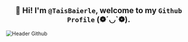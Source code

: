 ##  <div align = "center"> 👋 Hi! I'm `@TaisBaierle`, welcome to my `Github Profile` (❁´◡`❁). </div>

![Header Github](https://github.com/user-attachments/assets/977fd053-b510-4739-b95c-29fbda06ba95)


<!--
**TaisBaierle/TaisBaierle** is a ✨ _special_ ✨ repository because its `README.md` (this file) appears on your GitHub profile.

Here are some ideas to get you started:

- 🔭 I’m currently working on ...
- 🌱 I’m currently learning ...
- 👯 I’m looking to collaborate on ...
- 🤔 I’m looking for help with ...
- 💬 Ask me about ...
- 📫 How to reach me: ...
- 😄 Pronouns: ...
- ⚡ Fun fact: ...
-->
